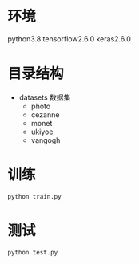# 环境
python3.8
tensorflow2.6.0
keras2.6.0

# 目录结构
- datasets 数据集
  - photo
  - cezanne
  - monet
  - ukiyoe
  - vangogh

# 训练
```shell
python train.py
```

# 测试
```shell
python test.py
```